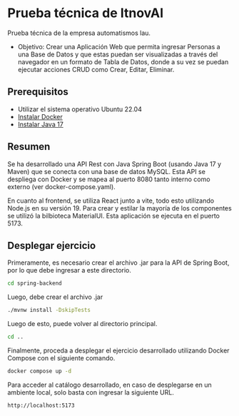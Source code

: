 # Prueba técnica de ItnovAI
Prueba técnica de la empresa automatismos lau.
* Objetivo: Crear una Aplicación Web que permita ingresar Personas a una Base de Datos y que estas puedan ser
visualizadas a través del navegador en un formato de Tabla de Datos, donde a su vez se puedan ejecutar
acciones CRUD como Crear, Editar, Eliminar.

## Prerequisitos
* Utilizar el sistema operativo Ubuntu 22.04
* [Instalar Docker](https://www.hostinger.es/tutoriales/como-instalar-y-usar-docker-en-ubuntu)
* [Instalar Java 17](http://codigoelectronica.com/blog/instalar-java-17-en-ubuntu)

## Resumen
Se ha desarrollado una API Rest con Java Spring Boot (usando Java 17 y Maven) que se conecta con una base de datos MySQL. Esta API se despliega con Docker y se mapea al puerto 8080 tanto interno como externo (ver docker-compose.yaml). 

En cuanto al frontend, se utiliza React junto a vite, todo esto utilizando Node.js en su versión 19. Para crear y estilar la mayoría de los componentes se utilizó la bilbioteca MaterialUI. Esta aplicación se ejecuta en el puerto 5173. 

## Desplegar ejercicio

Primeramente, es necesario crear el archivo .jar para la API de Spring Boot, por lo que debe ingresar a este directorio.

```bash
cd spring-backend
```
Luego, debe crear el archivo .jar

```bash
./mvnw install -DskipTests
```

Luego de esto, puede volver al directorio principal.
```bash
cd ..
```

Finalmente, proceda a desplegar el ejercicio desarrollado utilizando Docker Compose con el siguiente comando.

```bash
docker compose up -d
```

Para acceder al catálogo desarrollado, en caso de desplegarse en un ambiente local, solo basta con ingresar la siguiente URL.
```text
http://localhost:5173
```